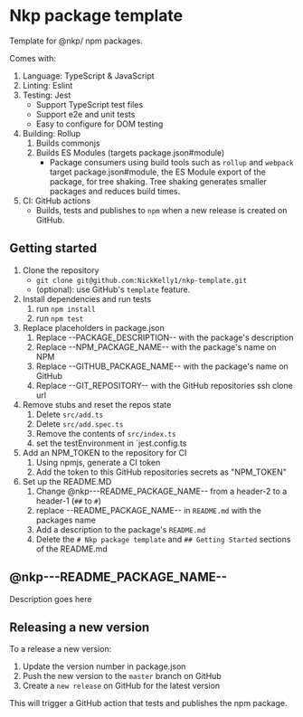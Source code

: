 # Nkp package template

Template for @nkp/ npm packages.

Comes with:

1. Language: TypeScript & JavaScript
2. Linting: Eslint
3. Testing: Jest
    - Support TypeScript test files
    - Support e2e and unit tests
    - Easy to configure for DOM testing
4. Building: Rollup
    1. Builds commonjs
    2. Builds ES Modules (targets package.json#module)
        - Package consumers using build tools such as `rollup` and `webpack` target package.json#module, the ES Module export of the package, for tree shaking. Tree shaking generates smaller packages and reduces build times.
5. CI: GitHub actions
    - Builds, tests and publishes to `npm` when a new release is created on GitHub.

## Getting started

1. Clone the repository
    - `git clone git@github.com:NickKelly1/nkp-template.git`
    - (optional): use GitHub's `template` feature.
2. Install dependencies and run tests
    1. run `npm install`
    2. run `npm test`
3. Replace placeholders in package.json
    1. Replace --PACKAGE_DESCRIPTION-- with the package's description
    2. Replace --NPM_PACKAGE_NAME-- with the package's name on NPM
    3. Replace --GITHUB_PACKAGE_NAME-- with the package's name on GitHub
    4. Replace --GIT_REPOSITORY-- with the GitHub repositories ssh clone url
4. Remove stubs and reset the repos state
    1. Delete `src/add.ts`
    2. Delete `src/add.spec.ts`
    3. Remove the contents of `src/index.ts`
    4. set the testEnvironment in `jest.config.ts
5. Add an NPM_TOKEN to the repository for CI
    1. Using npmjs, generate a CI token
    2. Add the token to this GitHub repositories secrets as "NPM_TOKEN"
6. Set up the README.MD
    1. Change @nkp---README_PACKAGE_NAME-- from a header-2 to a header-1 (`##` to `#`)
    2. replace --README_PACKAGE_NAME-- in `README.md` with the packages name
    3. Add a description to the package's `README.md`
    4. Delete the `# Nkp package template` and `## Getting Started` sections of the README.md

## @nkp---README_PACKAGE_NAME--

Description goes here

## Releasing a new version

To a release a new version:

1. Update the version number in package.json
2. Push the new version to the `master` branch on GitHub
3. Create a `new release` on GitHub for the latest version

This will trigger a GitHub action that tests and publishes the npm package.
